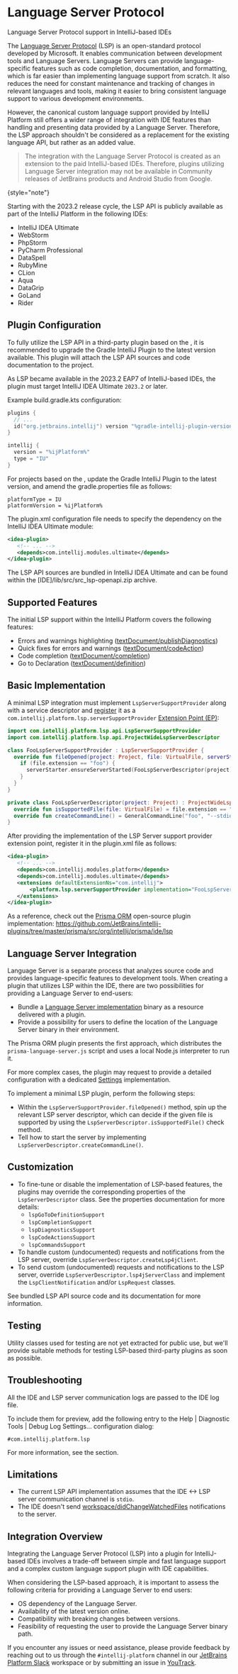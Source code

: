 <!-- Copyright 2000-2023 JetBrains s.r.o. and contributors. Use of this source code is governed by the Apache 2.0 license. -->

# Language Server Protocol

<link-summary>Language Server Protocol support in IntelliJ-based IDEs</link-summary>

The [Language Server Protocol](https://microsoft.github.io/language-server-protocol/) (LSP) is an open-standard protocol developed by Microsoft. It enables communication between development tools and Language Servers.
Language Servers can provide language-specific features such as code completion, documentation, and formatting, which is far easier than implementing language support from scratch.
It also reduces the need for constant maintenance and tracking of changes in relevant languages and tools, making it easier to bring consistent language support to various development environments.

However, the canonical custom language support provided by IntelliJ Platform still offers a wider range of integration with IDE features than handling and presenting data provided by a Language Server.
Therefore, the LSP approach shouldn't be considered as a replacement for the existing language API, but rather as an added value.

> The integration with the Language Server Protocol is created as an extension to the paid IntelliJ-based IDEs.
> Therefore, plugins utilizing Language Server integration may not be available in Community releases of JetBrains products and Android Studio from Google.
>
{style="note"}

Starting with the 2023.2 release cycle, the LSP API is publicly available as part of the IntelliJ Platform in the following IDEs:
- IntelliJ IDEA Ultimate
- WebStorm
- PhpStorm
- PyCharm Professional
- DataSpell
- RubyMine
- CLion
- Aqua
- DataGrip
- GoLand
- Rider

## Plugin Configuration

To fully utilize the LSP API in a third-party plugin based on the [](tools_gradle_intellij_plugin.md), it is recommended to upgrade the Gradle IntelliJ Plugin to the latest version available.
This plugin will attach the LSP API sources and code documentation to the project.

As LSP became available in the 2023.2 EAP7 of IntelliJ-based IDEs, the plugin must target IntelliJ IDEA Ultimate `2023.2` or later.

Example <path>build.gradle.kts</path> configuration:

```kotlin
plugins {
  // ...
  id("org.jetbrains.intellij") version "%gradle-intellij-plugin-version%"
}

intellij {
  version = "%ijPlatform%"
  type = "IU"
}
```

For projects based on the [](plugin_github_template.md), update the Gradle IntelliJ Plugin to the latest version, and amend the <path>gradle.properties</path> file as follows:

```properties
platformType = IU
platformVersion = %ijPlatform%
```

The <path>plugin.xml</path> configuration file needs to specify the dependency on the IntelliJ IDEA Ultimate module:

```xml
<idea-plugin>
   <!-- ... -->
   <depends>com.intellij.modules.ultimate</depends>
</idea-plugin>
```

The LSP API sources are bundled in IntelliJ IDEA Ultimate and can be found within the <path>[IDE]/lib/src/src_lsp-openapi.zip</path> archive.

## Supported Features

The initial LSP support within the IntelliJ Platform covers the following features:

- Errors and warnings highlighting ([textDocument/publishDiagnostics](https://microsoft.github.io/language-server-protocol/specification/#textDocument_publishDiagnostics))
- Quick fixes for errors and warnings ([textDocument/codeAction](https://microsoft.github.io/language-server-protocol/specification/#textDocument_codeAction))
- Code completion ([textDocument/completion](https://microsoft.github.io/language-server-protocol/specification/#textDocument_completion))
- Go to Declaration ([textDocument/definition](https://microsoft.github.io/language-server-protocol/specification/#textDocument_definition))

## Basic Implementation

A minimal LSP integration must implement `LspServerSupportProvider` along with a service descriptor and [register](plugin_extensions.md#declaring-extensions) it as a `com.intellij.platform.lsp.serverSupportProvider` [Extension Point (EP)](plugin_extension_points.md):

```kotlin
import com.intellij.platform.lsp.api.LspServerSupportProvider
import com.intellij.platform.lsp.api.ProjectWideLspServerDescriptor

class FooLspServerSupportProvider : LspServerSupportProvider {
  override fun fileOpened(project: Project, file: VirtualFile, serverStarter: LspServerStarter) {
    if (file.extension == "foo") {
      serverStarter.ensureServerStarted(FooLspServerDescriptor(project))
    }
  }
}

private class FooLspServerDescriptor(project: Project) : ProjectWideLspServerDescriptor(project, "Foo") {
  override fun isSupportedFile(file: VirtualFile) = file.extension == "foo"
  override fun createCommandLine() = GeneralCommandLine("foo", "--stdio")
}
```

After providing the implementation of the LSP Server support provider extension point, register it in the <path>plugin.xml</path> file as follows:

```xml
<idea-plugin>
   <!-- ... -->
   <depends>com.intellij.modules.platform</depends>
   <depends>com.intellij.modules.ultimate</depends>
   <extensions defaultExtensionNs="com.intellij">
       <platform.lsp.serverSupportProvider implementation="FooLspServerSupportProvider"/>
   </extensions>
</idea-plugin>
```

As a reference, check out the [Prisma ORM](https://plugins.jetbrains.com/plugin/20686-prisma-orm) open-source plugin implementation: https://github.com/JetBrains/intellij-plugins/tree/master/prisma/src/org/intellij/prisma/ide/lsp

## Language Server Integration

Language Server is a separate process that analyzes source code and provides language-specific features to development tools.
When creating a plugin that utilizes LSP within the IDE, there are two possibilities for providing a Language Server to end-users:

- Bundle a [Language Server implementation](https://microsoft.github.io/language-server-protocol/implementors/servers/) binary as a resource delivered with a plugin.
- Provide a possibility for users to define the location of the Language Server binary in their environment.

The Prisma ORM plugin presents the first approach, which distributes the `prisma-language-server.js` script and uses a local Node.js interpreter to run it.

For more complex cases, the plugin may request to provide a detailed configuration with a dedicated [Settings](settings_guide.md) implementation.

To implement a minimal LSP plugin, perform the following steps:
- Within the `LspServerSupportProvider.fileOpened()` method, spin up the relevant LSP server descriptor, which can decide if the given file is supported by using the `LspServerDescriptor.isSupportedFile()` check method.
- Tell how to start the server by implementing `LspServerDescriptor.createCommandLine()`.

## Customization

- To fine-tune or disable the implementation of LSP-based features, the plugins may override the corresponding properties of the `LspServerDescriptor` class.
  See the properties documentation for more details:
  - `lspGoToDefinitionSupport`
  - `lspCompletionSupport`
  - `lspDiagnosticsSupport`
  - `lspCodeActionsSupport`
  - `lspCommandsSupport`
- To handle custom (undocumented) requests and notifications from the LSP server, override `LspServerDescriptor.createLsp4jClient`.
- To send custom (undocumented) requests and notifications to the LSP server, override `LspServerDescriptor.lsp4jServerClass` and implement the `LspClientNotification` and/or `LspRequest` classes.

See bundled LSP API source code and its documentation for more information.

## Testing

Utility classes used for testing are not yet extracted for public use, but we'll provide suitable methods for testing LSP-based third-party plugins as soon as possible.

## Troubleshooting

All the IDE and LSP server communication logs are passed to the IDE log file.

To include them for preview, add the following entry to the <control>Help | Diagnostic Tools | Debug Log Settings…</control> configuration dialog:

```
#com.intellij.platform.lsp
```

For more information, see the [](ide_infrastructure.md#logging) section.

## Limitations

- The current LSP API implementation assumes that the IDE <-> LSP server communication channel is `stdio`.
- The IDE doesn't send [workspace/didChangeWatchedFiles](https://microsoft.github.io/language-server-protocol/specification/#workspace_didChangeWatchedFiles) notifications to the server.

## Integration Overview

Integrating the Language Server Protocol (LSP) into a plugin for IntelliJ-based IDEs involves a trade-off between simple and fast language support and a complex custom language support plugin with IDE capabilities.

When considering the LSP-based approach, it is important to assess the following criteria for providing a Language Server to end users:

- OS dependency of the Language Server.
- Availability of the latest version online.
- Compatibility with breaking changes between versions.
- Feasibility of requesting the user to provide the Language Server binary path.

If you encounter any issues or need assistance, please provide feedback by reaching out to us through the `#intellij-platform` channel in our [JetBrains Platform Slack](https://plugins.jetbrains.com/slack/) workspace or by submitting an issue in [YouTrack](https://youtrack.jetbrains.com/newIssue?project=IDEA&c=Subsystem%20Core.%20Platform%20API).
